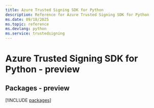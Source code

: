 ```yaml
---
title: Azure Trusted Signing SDK for Python
description: Reference for Azure Trusted Signing SDK for Python
ms.date: 09/18/2025
ms.topic: reference
ms.devlang: python
ms.service: trustedsigning
---
```

# Azure Trusted Signing SDK for Python - preview
## Packages - preview
[!INCLUDE [packages](trusted-signing-index.md)]